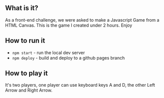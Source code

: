 ## What is it?

As a front-end challenge, we were asked to make a Javascript Game from a HTML Canvas. This is the game I created under 2 hours. Enjoy

## How to run it

- `npm start` - run the local dev server
- `npm deploy` - build and deploy to a github pages branch

## How to play it
It's two players, one player can use keyboard keys A and D, the other Left Arrow and Right Arrow. 

